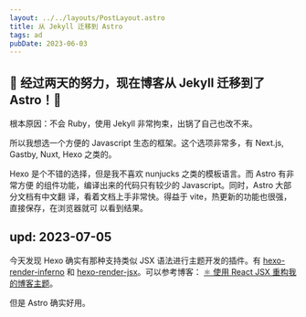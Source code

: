 ```yaml
---
layout: ../../layouts/PostLayout.astro
title: 从 Jekyll 迁移到 Astro
tags: ad
pubDate: 2023-06-03
---
```


## 🎉 经过两天的努力，现在博客从 Jekyll 迁移到了 Astro！🎉

根本原因：不会 Ruby，使用 Jekyll 非常拘束，出锅了自己也改不来。

所以我想选一个方便的 Javascript 生态的框架。这个选项非常多，有 Next.js, Gastby,
Nuxt, Hexo 之类的。

Hexo 是个不错的选择，但是我不喜欢 nunjucks 之类的模板语言。而 Astro 有非常方便
的组件功能，编译出来的代码只有较少的 Javascript。同时，Astro 大部分文档有中文翻
译，看着文档上手非常快。得益于 vite，热更新的功能也很强，直接保存，在浏览器就可
以看到结果。

## upd: 2023-07-05

今天发现 Hexo 确实有那种支持类似 JSX 语法进行主题开发的插件。有
[hexo-render-inferno][hr-inferno] 和 [hexo-render-jsx][hr-jsx]。可以参考博客：
[⚛️ 使用 React JSX 重构我的博客主题][jsx-with-hexo]。

但是 Astro 确实好用。

[hr-inferno]: https://github.com/hexojs/hexo-renderer-inferno
[hr-jsx]: https://github.com/hexojs/hexo-renderer-jsx
[jsx-with-hexo]: https://blog.yidaozhan.top/2023/04/01/new-blog-theme-with-react-jsx/
